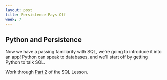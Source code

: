 ```yaml
---
layout: post
title: Persistence Pays Off
week: 7
---
```


## Python and Persistence

Now we have a passing familiarity with SQL, we're going to introduce it into an app! Python can speak to databases, and we'll start off by getting Python to talk SQL.

Work through [Part 2](https://github.com/hackbrightacademy/sql_lesson/blob/master/PART2-HB_APP.md) of the SQL Lesson.


